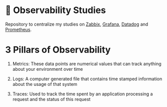 # 👀 Observability Studies

Repository to centralize my studies on [Zabbix](./Zabbix/), [Grafana](./Grafana/), [Datadog](./Datadog/) and [Prometheus](./Prometheus/).

# 3 Pillars of Observability

1. Metrics:
These data points are numerical values that can track anything about your environment over time

2. Logs:
A computer generated file that contains time stamped information about the usage of that system

3. Traces:
Used to track the time spent by an application processing a request and the status of this request 

